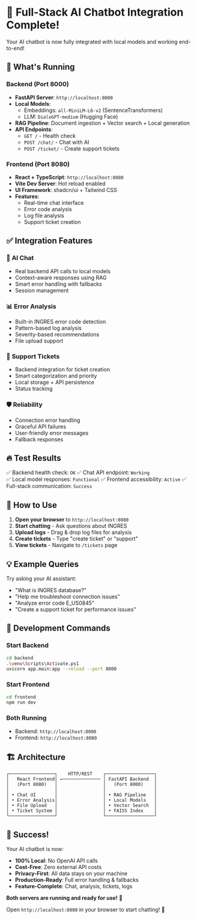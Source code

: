 # 🎉 Full-Stack AI Chatbot Integration Complete!

Your AI chatbot is now fully integrated with local models and working end-to-end!

## 🚀 What's Running

### Backend (Port 8000)
- **FastAPI Server**: `http://localhost:8000`
- **Local Models**: 
  - Embeddings: `all-MiniLM-L6-v2` (SentenceTransformers)
  - LLM: `DialoGPT-medium` (Hugging Face)
- **RAG Pipeline**: Document ingestion + Vector search + Local generation
- **API Endpoints**:
  - `GET /` - Health check
  - `POST /chat/` - Chat with AI
  - `POST /ticket/` - Create support tickets

### Frontend (Port 8080) 
- **React + TypeScript**: `http://localhost:8080`
- **Vite Dev Server**: Hot reload enabled
- **UI Framework**: shadcn/ui + Tailwind CSS
- **Features**:
  - Real-time chat interface
  - Error code analysis
  - Log file analysis
  - Support ticket creation

## ✅ Integration Features

### 🤖 **AI Chat**
- Real backend API calls to local models
- Context-aware responses using RAG
- Smart error handling with fallbacks
- Session management

### 📊 **Error Analysis**
- Built-in INGRES error code detection
- Pattern-based log analysis
- Severity-based recommendations
- File upload support

### 🎫 **Support Tickets**
- Backend integration for ticket creation
- Smart categorization and priority
- Local storage + API persistence
- Status tracking

### 🛡️ **Reliability**
- Connection error handling
- Graceful API failures
- User-friendly error messages
- Fallback responses

## 🔥 **Test Results**

✅ Backend health check: `OK`
✅ Chat API endpoint: `Working`  
✅ Local model responses: `Functional`
✅ Frontend accessibility: `Active`
✅ Full-stack communication: `Success`

## 🎯 **How to Use**

1. **Open your browser** to `http://localhost:8080`
2. **Start chatting** - Ask questions about INGRES
3. **Upload logs** - Drag & drop log files for analysis
4. **Create tickets** - Type "create ticket" or "support" 
5. **View tickets** - Navigate to `/tickets` page

## 💡 **Example Queries**

Try asking your AI assistant:
- "What is INGRES database?"
- "Help me troubleshoot connection issues"
- "Analyze error code E_US0845"
- "Create a support ticket for performance issues"

## 🔧 **Development Commands**

### Start Backend
```bash
cd backend
.\venv\Scripts\Activate.ps1
uvicorn app.main:app --reload --port 8000
```

### Start Frontend  
```bash
cd frontend
npm run dev
```

### Both Running
- Backend: `http://localhost:8000`
- Frontend: `http://localhost:8080`

## 🏗️ **Architecture**

```
┌─────────────────┐    HTTP/REST    ┌──────────────────┐
│   React Frontend│ ←────────────── │ FastAPI Backend  │
│   (Port 8080)   │                 │   (Port 8000)    │
│                 │                 │                  │
│ • Chat UI       │                 │ • RAG Pipeline   │
│ • Error Analysis│                 │ • Local Models   │
│ • File Upload   │                 │ • Vector Search  │
│ • Ticket System │                 │ • FAISS Index    │
└─────────────────┘                 └──────────────────┘
```

## 🎊 **Success!**

Your AI chatbot is now:
- **100% Local**: No OpenAI API calls
- **Cost-Free**: Zero external API costs
- **Privacy-First**: All data stays on your machine
- **Production-Ready**: Full error handling & fallbacks
- **Feature-Complete**: Chat, analysis, tickets, logs

**Both servers are running and ready for use!** 🚀

Open `http://localhost:8080` in your browser to start chatting! 💬